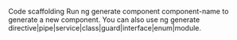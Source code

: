 Code scaffolding
Run ng generate component component-name to generate a new component. You can also use ng generate directive|pipe|service|class|guard|interface|enum|module.
